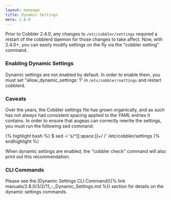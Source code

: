 ```yaml
---
layout: manpage
title: Dynamic Settings
meta: 2.8.0
---
```

Prior to Cobbler 2.4.0, any changes to `/etc/cobbler/settings` required a restart of the cobblerd daemon for those
changes to take affect. Now, with 2.4.0+, you can easily modify settings on the fly via the "cobbler setting" command.

### Enabling Dynamic Settings

Dynamic settings are not enabled by default. In order to enable them, you must set "allow_dynamic_settings: 1" in
`/etc/cobbler/settings` and restart cobblerd. 

### Caveats

Over the years, the Cobbler settings file has grown organically, and as such has not always had consistent spacing
applied to the YAML entries it contains. In order to ensure that augeas can correctly rewrite the settings, you must run
the following sed command:

{% highlight bash %}
$ sed -i 's/^[[:space:]]\+/ /' /etc/cobbler/settings
{% endhighlight %}

When dynamic settings are enabled, the "cobbler check" command will also print out this recommendation.

### CLI Commands

Please see the [Dynamic Settings CLI Command]({% link manuals/2.8.0/3/2/11_-_Dynamic_Settings.md %}) section for details
on the dynamic settings commands.
